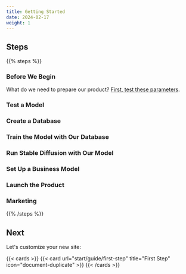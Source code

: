 ```yaml
---
title: Getting Started
date: 2024-02-17
weight: 1
---
```


## Steps

{{% steps %}}

### Before We Begin
What do we need to prepare our product? [First, test these parameters](start/first-step.md).

### Test a Model

### Create a Database

### Train the Model with Our Database

### Run Stable Diffusion with Our Model

### Set Up a Business Model

### Launch the Product

### Marketing

{{% /steps %}}

## Next

Let's customize your new site:

{{< cards >}}
  {{< card url="start/guide/first-step" title="First Step" icon="document-duplicate" >}}
{{< /cards >}}